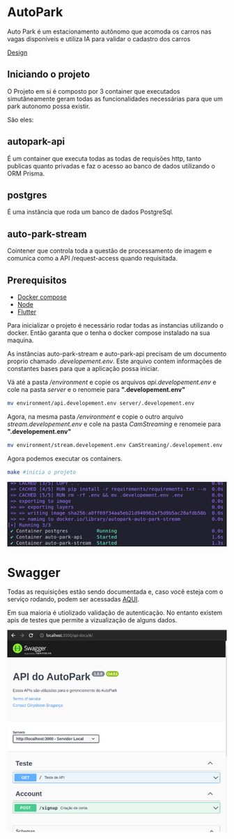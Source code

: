 # AutoPark
Auto Park é um estacionamento autônomo que acomoda os carros nas vagas disponíveis e utiliza IA para validar o cadastro dos carros

[Design](https://www.figma.com/file/bK3G5ll5rnHdS2LEwv4ed3/AutoPark?node-id=0%3A1&t=yP3H130RSt0GWJXg-1)


## Iniciando o projeto

O Projeto em si é composto por 3 container que executados simutâneamente geram todas as funcionalidades necessárias para que um park autonomo possa existir.

São eles:

## **autopark-api**

É um container que executa todas as todas de requisões http, tanto publicas quanto privadas e faz o acesso ao banco de dados utilizando o ORM Prisma.

## **postgres**

É uma instância que roda um banco de dados PostgreSql.

## **auto-park-stream**

Cointener que controla toda a questão de processamento de imagem e comunica como a API /request-access quando requisitada.

## Prerequisitos

- <a href="https://docs.docker.com/engine/install/">Docker compose</a>
- <a href="https://nodejs.org/en/download">Node</a>
- <a href="https://docs.flutter.dev/get-started/install">Flutter</a>



Para inicializar o projeto é necessário rodar todas as instancias utilizando o docker. Então garanta que o tenha o docker compose instalado na sua maquina.

As instâncias auto-park-stream e auto-park-api precisam de um documento proprio chamado _.developement.env_. Este arquivo contem informações de constantes bases para que a aplicação possa iniciar.

Vá até a pasta _/environment_ e copie os arquivos _api.developement.env_ e cole na pasta _server_ e o renomeie para **".developement.env"**

```bash
mv environment/api.developement.env server/.developement.env
```

Agora, na mesma pasta _/environment_ e copie o outro arquivo _stream.developement.env_ e cole na pasta _CamStreaming_ e renomeie para **".developement.env"**

```bash
mv environment/stream.developement.env CamStreaming/.developement.env
```

Agora podemos executar os containers.

```bash
make #inicia o projeto
```
<img src="./assets/docker-terminal.png">

# Swagger

Todas as requisições estão sendo documentada e, caso você esteja com o serviço rodando, podem ser acessadas <a href="http://localhost:3000/api-docs/#/"> AQUI</a>.

Em sua maioria é utiolizado validação de autenticação. No entanto existem apis de testes que permite a vizualização de alguns dados.

<img src="./assets/swagger.png" title="Print da tela do swagger">

